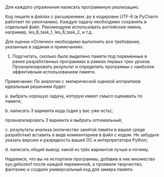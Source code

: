 Для каждого упражнения написать программную реализацию.

Код пишите в файлах с расширением .py в кодировке UTF-8 (в PyCharm работает по умолчанию). Каждую задачу необходимо сохранять в отдельный файл. Рекомендуем использовать английские имена, например, les_6_task_1, les_6_task_2, и т.д.

Для оценки «Отлично» необходимо выполнить все требования, указанные в задании и примечаниях.

1. Подсчитать, сколько было выделено памяти под переменные в ранее разработанных программах в рамках первых трех уроков. Проанализировать результат и определить программы с наиболее эффективным использованием памяти.

Примечание: По аналогии с эмпирической оценкой алгоритмов идеальным решением будет:

a. выбрать хорошую задачу, которую имеет смысл оценивать по памяти;

b. написать 3 варианта кода (один у вас уже есть);

проанализировать 3 варианта и выбрать оптимальный;

c. результаты анализа (количество занятой памяти в вашей среде разработки) вставить в виде комментариев в файл с кодом. Не забудьте указать версию и разрядность вашей ОС и интерпретатора Python;

d. написать общий вывод: какой из трёх вариантов лучше и почему.

Надеемся, что вы не испортили программы, добавив в них множество sys.getsizeof после каждой переменной, а проявили творчество, фантазию и создали универсальный код для замера памяти.